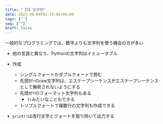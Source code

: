 ```yaml
---
title: "【5】文字列"
date: 2023-08-04T01:10:01+09:00
tags: [""]
seq: [""]
draft: false
---
```


一般的なプログラミングでは、数字よりも文字列を使う機会の方が多い
- 他の言語と異なり、Pythonの文字列はイミュータブル

- 作成
  - シングルクォートかダブルクォートで囲む
  - 先頭が`r`のraw文字列は、エスケープシーケンスがエスケープシーケンスとして解釈されないようにする
  - 先頭が`f`のフォーマット文字列もある
    - `fr`みたいなこともできる
  - トリプルクォートで複数行の文字列も作成できる

- `print()`は改行文字とクォートを取り除いて出力する